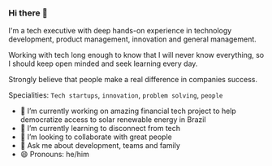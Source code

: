### Hi there 👋

I'm a tech executive with deep hands-on experience in technology development, product management, innovation and general management.

Working with tech long enough to know that I will never know everything, so I should keep open minded and seek learning every day.

Strongly believe that people make a real difference in companies success.

Specialities: `Tech startups`, `innovation`, `problem solving`, `people` 

- 🔭  I’m currently working on amazing financial tech project to help democratize access to solar renewable energy in Brazil
- 🌱  I’m currently learning to disconnect from tech
- 🚀  I’m looking to collaborate with great people
- 💬  Ask me about development, teams and family
- 😄  Pronouns: he/him
